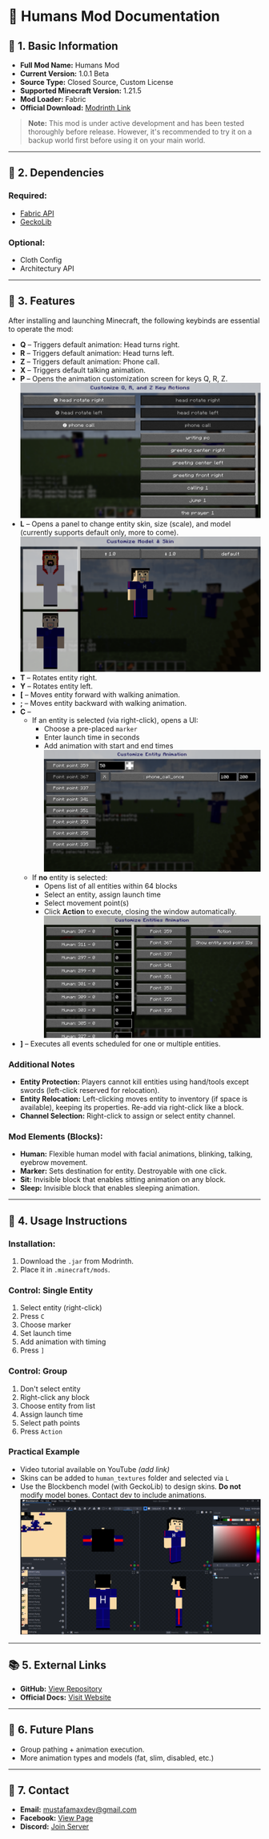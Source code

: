 # 📘 Humans Mod Documentation

## 🧱 1. Basic Information

- **Full Mod Name:** Humans Mod
- **Current Version:** 1.0.1 Beta
- **Source Type:** Closed Source, Custom License
- **Supported Minecraft Version:** 1.21.5
- **Mod Loader:** Fabric
- **Official Download:** [Modrinth Link](https://modrinth.com/mod/humans-mod)

> **Note:** This mod is under active development and has been tested thoroughly before release. However, it's recommended to try it on a backup world first before using it on your main world.

---

## 🧩 2. Dependencies

### Required:
- [Fabric API](https://modrinth.com/mod/fabric-api)
- [GeckoLib](https://modrinth.com/mod/geckolib)

### Optional:
- Cloth Config
- Architectury API

---

## 🧰 3. Features

After installing and launching Minecraft, the following keybinds are essential to operate the mod:

- **Q** – Triggers default animation: Head turns right.
- **R** – Triggers default animation: Head turns left.
- **Z** – Triggers default animation: Phone call.
- **X** – Triggers default talking animation.
- **P** – Opens the animation customization screen for keys Q, R, Z.
  ![Customize Q, R, and Z Key Actions](/images/customize_q_r_and_z_key_actions.png)
- **L** – Opens a panel to change entity skin, size (scale), and model (currently supports default only, more to come).
  ![Customize Model & Skin](/images/customize_model_and_skin.png)
- **T** – Rotates entity right.
- **Y** – Rotates entity left.
- **[** – Moves entity forward with walking animation.
- **;** – Moves entity backward with walking animation.
- **C** –
  - If an entity is selected (via right-click), opens a UI:
    - Choose a pre-placed `marker`
    - Enter launch time in seconds
    - Add animation with start and end times
    ![Customize Entity Animation](/images/customize_entity_animation.png)
  - If **no** entity is selected:
    - Opens list of all entities within 64 blocks
    - Select an entity, assign launch time
    - Select movement point(s)
    - Click **Action** to execute, closing the window automatically.
    ![Customize Entities Animation](/images/customize_entities_animation.png)
- **]** – Executes all events scheduled for one or multiple entities.

### Additional Notes
- **Entity Protection:** Players cannot kill entities using hand/tools except swords (left-click reserved for relocation).
- **Entity Relocation:** Left-clicking moves entity to inventory (if space is available), keeping its properties. Re-add via right-click like a block.
- **Channel Selection:** Right-click to assign or select entity channel.

### Mod Elements (Blocks):
- **Human:** Flexible human model with facial animations, blinking, talking, eyebrow movement.
- **Marker:** Sets destination for entity. Destroyable with one click.
- **Sit:** Invisible block that enables sitting animation on any block.
- **Sleep:** Invisible block that enables sleeping animation.

---

## 🔧 4. Usage Instructions

### Installation:
1. Download the `.jar` from Modrinth.
2. Place it in `.minecraft/mods`.

### Control: Single Entity
1. Select entity (right-click)
2. Press `C`
3. Choose marker
4. Set launch time
5. Add animation with timing
6. Press `]`

### Control: Group
1. Don't select entity
2. Right-click any block
3. Choose entity from list
4. Assign launch time
5. Select path points
6. Press `Action`

### Practical Example
- Video tutorial available on YouTube *(add link)*
- Skins can be added to `human_textures` folder and selected via `L`
- Use the Blockbench model (with GeckoLib) to design skins. **Do not** modify model bones. Contact dev to include animations.
![Use the Blockbench model with GeckoLib to design skins](/images/blockbench_model_geckoLib_to_design_skins.png)
---

## 📚 5. External Links

- **GitHub:** [View Repository](https://github.com/mustafa3max/humans-mod-page/tree/main)
- **Official Docs:** [Visit Website](https://humansmod.blogspot.com/p/documents.html)

---

## 🔄 6. Future Plans

- Group pathing + animation execution.
- More animation types and models (fat, slim, disabled, etc.)

---

## 📩 7. Contact

- **Email:** mustafamaxdev@gmail.com
- **Facebook:** [View Page](https://www.facebook.com/profile.php?id=61576926196306)
- **Discord:** [Join Server](https://discord.com/invite/kmcDcF7U)
